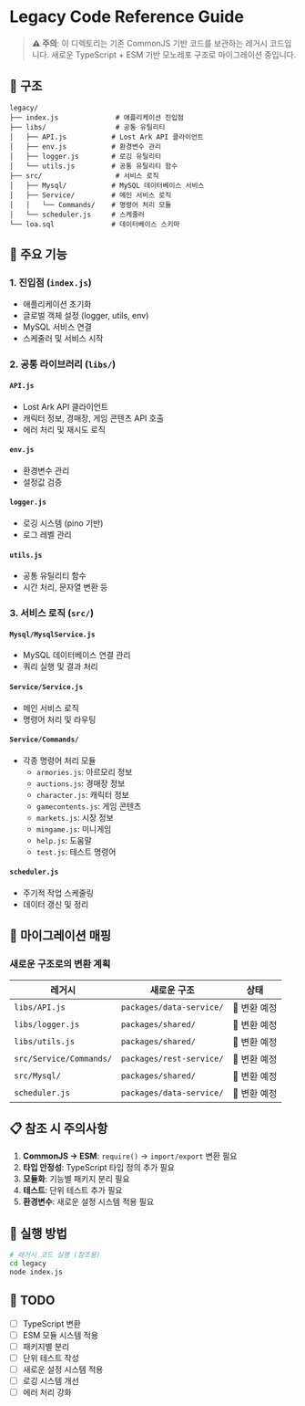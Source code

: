 # Legacy Code Reference Guide

> **⚠️ 주의**: 이 디렉토리는 기존 CommonJS 기반 코드를 보관하는 레거시
> 코드입니다. 새로운 TypeScript + ESM 기반 모노레포 구조로 마이그레이션
> 중입니다.

## 📁 구조

```
legacy/
├── index.js              # 애플리케이션 진입점
├── libs/                 # 공통 유틸리티
│   ├── API.js           # Lost Ark API 클라이언트
│   ├── env.js           # 환경변수 관리
│   ├── logger.js        # 로깅 유틸리티
│   └── utils.js         # 공통 유틸리티 함수
├── src/                  # 서비스 로직
│   ├── Mysql/           # MySQL 데이터베이스 서비스
│   ├── Service/         # 메인 서비스 로직
│   │   └── Commands/    # 명령어 처리 모듈
│   └── scheduler.js     # 스케줄러
└── loa.sql              # 데이터베이스 스키마
```

## 🔧 주요 기능

### 1. 진입점 (`index.js`)

- 애플리케이션 초기화
- 글로벌 객체 설정 (logger, utils, env)
- MySQL 서비스 연결
- 스케줄러 및 서비스 시작

### 2. 공통 라이브러리 (`libs/`)

#### `API.js`

- Lost Ark API 클라이언트
- 캐릭터 정보, 경매장, 게임 콘텐츠 API 호출
- 에러 처리 및 재시도 로직

#### `env.js`

- 환경변수 관리
- 설정값 검증

#### `logger.js`

- 로깅 시스템 (pino 기반)
- 로그 레벨 관리

#### `utils.js`

- 공통 유틸리티 함수
- 시간 처리, 문자열 변환 등

### 3. 서비스 로직 (`src/`)

#### `Mysql/MysqlService.js`

- MySQL 데이터베이스 연결 관리
- 쿼리 실행 및 결과 처리

#### `Service/Service.js`

- 메인 서비스 로직
- 명령어 처리 및 라우팅

#### `Service/Commands/`

- 각종 명령어 처리 모듈
  - `armories.js`: 아르모리 정보
  - `auctions.js`: 경매장 정보
  - `character.js`: 캐릭터 정보
  - `gamecontents.js`: 게임 콘텐츠
  - `markets.js`: 시장 정보
  - `mingame.js`: 미니게임
  - `help.js`: 도움말
  - `test.js`: 테스트 명령어

#### `scheduler.js`

- 주기적 작업 스케줄링
- 데이터 갱신 및 정리

## 🔄 마이그레이션 매핑

### 새로운 구조로의 변환 계획

| 레거시                  | 새로운 구조              | 상태         |
| ----------------------- | ------------------------ | ------------ |
| `libs/API.js`           | `packages/data-service/` | 🔄 변환 예정 |
| `libs/logger.js`        | `packages/shared/`       | 🔄 변환 예정 |
| `libs/utils.js`         | `packages/shared/`       | 🔄 변환 예정 |
| `src/Service/Commands/` | `packages/rest-service/` | 🔄 변환 예정 |
| `src/Mysql/`            | `packages/shared/`       | 🔄 변환 예정 |
| `scheduler.js`          | `packages/data-service/` | 🔄 변환 예정 |

## 📋 참조 시 주의사항

1. **CommonJS → ESM**: `require()` → `import/export` 변환 필요
2. **타입 안정성**: TypeScript 타입 정의 추가 필요
3. **모듈화**: 기능별 패키지 분리 필요
4. **테스트**: 단위 테스트 추가 필요
5. **환경변수**: 새로운 설정 시스템 적용 필요

## 🚀 실행 방법

```bash
# 레거시 코드 실행 (참조용)
cd legacy
node index.js
```

## 📝 TODO

- [ ] TypeScript 변환
- [ ] ESM 모듈 시스템 적용
- [ ] 패키지별 분리
- [ ] 단위 테스트 작성
- [ ] 새로운 설정 시스템 적용
- [ ] 로깅 시스템 개선
- [ ] 에러 처리 강화
